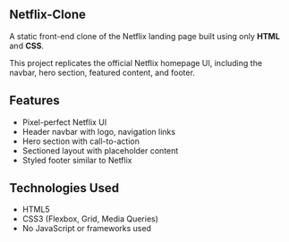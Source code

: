 ## Netflix-Clone 

A static front-end clone of the Netflix landing page built using only **HTML** and **CSS**.

This project replicates the official Netflix homepage UI, including the navbar, hero section, featured content, and footer.

##  Features

-  Pixel-perfect Netflix UI
-  Header navbar with logo, navigation links
-  Hero section with call-to-action
-  Sectioned layout with placeholder content
-  Styled footer similar to Netflix


  ##  Technologies Used

- HTML5
- CSS3 (Flexbox, Grid, Media Queries)
- No JavaScript or frameworks used
